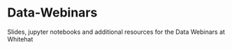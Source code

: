 # Data-Webinars
Slides, jupyter notebooks and additional resources for the Data Webinars at Whitehat
